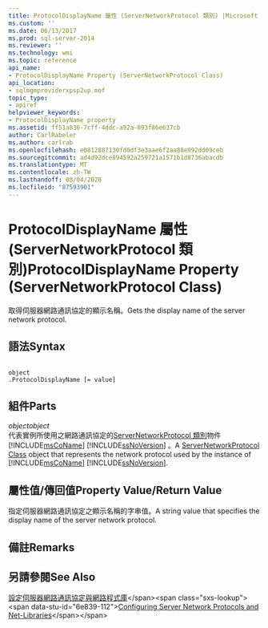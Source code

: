 ```yaml
---
title: ProtocolDisplayName 屬性 (ServerNetworkProtocol 類別) |Microsoft Docs
ms.custom: ''
ms.date: 06/13/2017
ms.prod: sql-server-2014
ms.reviewer: ''
ms.technology: wmi
ms.topic: reference
api_name:
- ProtocolDisplayName Property (ServerNetworkProtocol Class)
api_location:
- sqlmgmproviderxpsp2up.mof
topic_type:
- apiref
helpviewer_keywords:
- ProtocolDisplayName property
ms.assetid: ff51a836-7cff-4ddc-a92a-893f86e637cb
author: CarlRabeler
ms.author: carlrab
ms.openlocfilehash: e0812887130fd0df3e3aae6f2aa88e992dd09ceb
ms.sourcegitcommit: ad4d92dce894592a259721a1571b1d8736abacdb
ms.translationtype: MT
ms.contentlocale: zh-TW
ms.lasthandoff: 08/04/2020
ms.locfileid: "87593901"
---
```

# <a name="protocoldisplayname-property-servernetworkprotocol-class"></a><span data-ttu-id="6e839-102">ProtocolDisplayName 屬性 (ServerNetworkProtocol 類別)</span><span class="sxs-lookup"><span data-stu-id="6e839-102">ProtocolDisplayName Property (ServerNetworkProtocol Class)</span></span>
  <span data-ttu-id="6e839-103">取得伺服器網路通訊協定的顯示名稱。</span><span class="sxs-lookup"><span data-stu-id="6e839-103">Gets the display name of the server network protocol.</span></span>  
  
## <a name="syntax"></a><span data-ttu-id="6e839-104">語法</span><span class="sxs-lookup"><span data-stu-id="6e839-104">Syntax</span></span>  
  
```  
  
object  
.ProtocolDisplayName [= value]  
```  
  
## <a name="parts"></a><span data-ttu-id="6e839-105">組件</span><span class="sxs-lookup"><span data-stu-id="6e839-105">Parts</span></span>  
 <span data-ttu-id="6e839-106">*object*</span><span class="sxs-lookup"><span data-stu-id="6e839-106">*object*</span></span>  
 <span data-ttu-id="6e839-107">代表實例所使用之網路通訊協定的[ServerNetworkProtocol 類別](servernetworkprotocol-class.md)物件 [!INCLUDE[msCoName](../../../includes/msconame-md.md)] [!INCLUDE[ssNoVersion](../../../includes/ssnoversion-md.md)] 。</span><span class="sxs-lookup"><span data-stu-id="6e839-107">A [ServerNetworkProtocol Class](servernetworkprotocol-class.md) object that represents the network protocol used by the instance of [!INCLUDE[msCoName](../../../includes/msconame-md.md)] [!INCLUDE[ssNoVersion](../../../includes/ssnoversion-md.md)].</span></span>  
  
## <a name="property-valuereturn-value"></a><span data-ttu-id="6e839-108">屬性值/傳回值</span><span class="sxs-lookup"><span data-stu-id="6e839-108">Property Value/Return Value</span></span>  
 <span data-ttu-id="6e839-109">指定伺服器網路通訊協定之顯示名稱的字串值。</span><span class="sxs-lookup"><span data-stu-id="6e839-109">A string value that specifies the display name of the server network protocol.</span></span>  
  
## <a name="remarks"></a><span data-ttu-id="6e839-110">備註</span><span class="sxs-lookup"><span data-stu-id="6e839-110">Remarks</span></span>  
  
## <a name="see-also"></a><span data-ttu-id="6e839-111">另請參閱</span><span class="sxs-lookup"><span data-stu-id="6e839-111">See Also</span></span>  
 <span data-ttu-id="6e839-112">[設定伺服器網路通訊協定與網路程式庫](https://msdn.microsoft.com/library/ms177485\(v=sql.100\).aspx)</span><span class="sxs-lookup"><span data-stu-id="6e839-112">[Configuring Server Network Protocols and Net-Libraries](https://msdn.microsoft.com/library/ms177485\(v=sql.100\).aspx)</span></span>  
  
  
